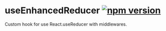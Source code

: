 # useEnhancedReducer [![npm version](https://img.shields.io/npm/v/use-enhanced-reducer.svg?style=flat)](https://www.npmjs.com/package/use-enhanced-reducer)

Custom hook for use React.useReducer with middlewares.
